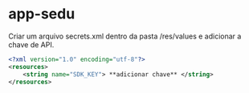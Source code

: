 # app-sedu
Criar um arquivo secrets.xml dentro da pasta /res/values e adicionar a chave de API.

```xml
<?xml version="1.0" encoding="utf-8"?>
<resources>
    <string name="SDK_KEY"> **adicionar chave** </string>
</resources>
```
